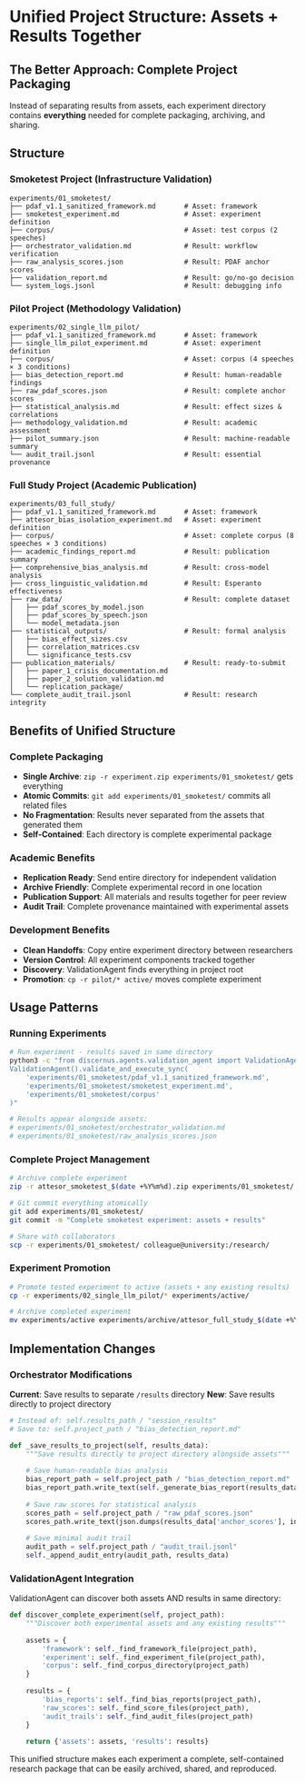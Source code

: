 # Unified Project Structure: Assets + Results Together

## The Better Approach: Complete Project Packaging

Instead of separating results from assets, each experiment directory contains **everything** needed for complete packaging, archiving, and sharing.

## Structure

### Smoketest Project (Infrastructure Validation)
```
experiments/01_smoketest/
├── pdaf_v1.1_sanitized_framework.md       # Asset: framework
├── smoketest_experiment.md                # Asset: experiment definition  
├── corpus/                                # Asset: test corpus (2 speeches)
├── orchestrator_validation.md             # Result: workflow verification
├── raw_analysis_scores.json               # Result: PDAF anchor scores
├── validation_report.md                   # Result: go/no-go decision
└── system_logs.jsonl                      # Result: debugging info
```

### Pilot Project (Methodology Validation) 
```
experiments/02_single_llm_pilot/
├── pdaf_v1.1_sanitized_framework.md       # Asset: framework
├── single_llm_pilot_experiment.md         # Asset: experiment definition
├── corpus/                                # Asset: corpus (4 speeches × 3 conditions)
├── bias_detection_report.md               # Result: human-readable findings
├── raw_pdaf_scores.json                   # Result: complete anchor scores
├── statistical_analysis.md                # Result: effect sizes & correlations
├── methodology_validation.md              # Result: academic assessment
├── pilot_summary.json                     # Result: machine-readable summary
└── audit_trail.jsonl                      # Result: essential provenance
```

### Full Study Project (Academic Publication)
```
experiments/03_full_study/
├── pdaf_v1.1_sanitized_framework.md       # Asset: framework
├── attesor_bias_isolation_experiment.md   # Asset: experiment definition
├── corpus/                                # Asset: complete corpus (8 speeches × 3 conditions)
├── academic_findings_report.md            # Result: publication summary
├── comprehensive_bias_analysis.md         # Result: cross-model analysis
├── cross_linguistic_validation.md         # Result: Esperanto effectiveness
├── raw_data/                              # Result: complete dataset
│   ├── pdaf_scores_by_model.json
│   ├── pdaf_scores_by_speech.json
│   └── model_metadata.json
├── statistical_outputs/                   # Result: formal analysis
│   ├── bias_effect_sizes.csv
│   ├── correlation_matrices.csv
│   └── significance_tests.csv
├── publication_materials/                 # Result: ready-to-submit
│   ├── paper_1_crisis_documentation.md
│   ├── paper_2_solution_validation.md
│   └── replication_package/
└── complete_audit_trail.jsonl             # Result: research integrity
```

## Benefits of Unified Structure

### Complete Packaging
- **Single Archive**: `zip -r experiment.zip experiments/01_smoketest/` gets everything
- **Atomic Commits**: `git add experiments/01_smoketest/` commits all related files
- **No Fragmentation**: Results never separated from the assets that generated them
- **Self-Contained**: Each directory is complete experimental package

### Academic Benefits  
- **Replication Ready**: Send entire directory for independent validation
- **Archive Friendly**: Complete experimental record in one location
- **Publication Support**: All materials and results together for peer review
- **Audit Trail**: Complete provenance maintained with experimental assets

### Development Benefits
- **Clean Handoffs**: Copy entire experiment directory between researchers
- **Version Control**: All experiment components tracked together
- **Discovery**: ValidationAgent finds everything in project root
- **Promotion**: `cp -r pilot/* active/` moves complete experiment

## Usage Patterns

### Running Experiments
```bash
# Run experiment - results saved in same directory
python3 -c "from discernus.agents.validation_agent import ValidationAgent; 
ValidationAgent().validate_and_execute_sync(
    'experiments/01_smoketest/pdaf_v1.1_sanitized_framework.md',
    'experiments/01_smoketest/smoketest_experiment.md', 
    'experiments/01_smoketest/corpus'
)"

# Results appear alongside assets:
# experiments/01_smoketest/orchestrator_validation.md
# experiments/01_smoketest/raw_analysis_scores.json
```

### Complete Project Management
```bash
# Archive complete experiment
zip -r attesor_smoketest_$(date +%Y%m%d).zip experiments/01_smoketest/

# Git commit everything atomically
git add experiments/01_smoketest/
git commit -m "Complete smoketest experiment: assets + results"

# Share with collaborators
scp -r experiments/01_smoketest/ colleague@university:/research/
```

### Experiment Promotion
```bash
# Promote tested experiment to active (assets + any existing results)
cp -r experiments/02_single_llm_pilot/* experiments/active/

# Archive completed experiment  
mv experiments/active experiments/archive/attesor_full_study_$(date +%Y%m%d)
```

## Implementation Changes

### Orchestrator Modifications
**Current**: Save results to separate `/results` directory
**New**: Save results directly to project directory

```python
# Instead of: self.results_path / "session_results" 
# Save to: self.project_path / "bias_detection_report.md"

def _save_results_to_project(self, results_data):
    """Save results directly to project directory alongside assets"""
    
    # Save human-readable bias analysis
    bias_report_path = self.project_path / "bias_detection_report.md"
    bias_report_path.write_text(self._generate_bias_report(results_data))
    
    # Save raw scores for statistical analysis  
    scores_path = self.project_path / "raw_pdaf_scores.json"
    scores_path.write_text(json.dumps(results_data['anchor_scores'], indent=2))
    
    # Save minimal audit trail
    audit_path = self.project_path / "audit_trail.jsonl"
    self._append_audit_entry(audit_path, results_data)
```

### ValidationAgent Integration
ValidationAgent can discover both assets AND results in same directory:

```python
def discover_complete_experiment(self, project_path):
    """Discover both experimental assets and any existing results"""
    
    assets = {
        'framework': self._find_framework_file(project_path),
        'experiment': self._find_experiment_file(project_path), 
        'corpus': self._find_corpus_directory(project_path)
    }
    
    results = {
        'bias_reports': self._find_bias_reports(project_path),
        'raw_scores': self._find_score_files(project_path),
        'audit_trails': self._find_audit_files(project_path)
    }
    
    return {'assets': assets, 'results': results}
```

This unified structure makes each experiment a complete, self-contained research package that can be easily archived, shared, and reproduced. 